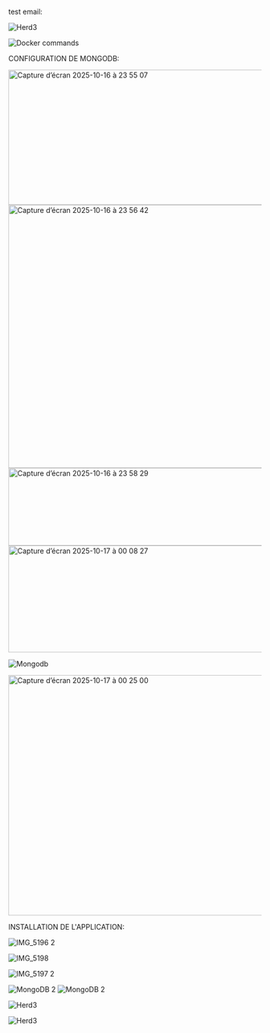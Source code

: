 test email:


![Herd3](https://github.com/user-attachments/assets/d9b4bdb2-c617-4a6c-b0a2-7434e6b69fa5)

![Docker commands](https://github.com/user-attachments/assets/dc06b54b-0ec2-44e3-aeeb-73cfbb438fc9)




CONFIGURATION  DE MONGODB:

<img width="668" height="268" alt="Capture d’écran 2025-10-16 à 23 55 07" src="https://github.com/user-attachments/assets/8a63439f-2852-4d31-9abe-d9c91ea5465c" />




<img width="668" height="522" alt="Capture d’écran 2025-10-16 à 23 56 42" src="https://github.com/user-attachments/assets/76045911-28f7-4f4c-bc7d-24fff57b1d87" />




<img width="668" height="154" alt="Capture d’écran 2025-10-16 à 23 58 29" src="https://github.com/user-attachments/assets/1beaf684-99fe-49cc-a8f7-2874c4798be5" />

<img width="890" height="212" alt="Capture d’écran 2025-10-17 à 00 08 27" src="https://github.com/user-attachments/assets/7384507d-d7aa-4381-9253-b12ce073e58a" />


![Mongodb](https://github.com/user-attachments/assets/99cdab48-5f40-4d88-85ae-9785265ed3ef)


<img width="890" height="477" alt="Capture d’écran 2025-10-17 à 00 25 00" src="https://github.com/user-attachments/assets/89fb8928-5b99-4658-a435-b71aef838870" />



INSTALLATION DE L'APPLICATION:








![IMG_5196 2](https://github.com/user-attachments/assets/c72b8c33-cb68-4064-911c-0851f746bd49)

![IMG_5198](https://github.com/user-attachments/assets/481099ed-2746-4502-96c0-85265c66fcec)

![IMG_5197 2](https://github.com/user-attachments/assets/b48a5773-c5a8-4ffa-97ca-f00de32dcb02)




![MongoDB 2](https://github.com/user-attachments/assets/13fbce10-ec86-4a94-bde7-efcf4f949b77)
![MongoDB 2](https://github.com/user-attachments/assets/ef62fb92-564f-4aba-bc9e-03bac0750ecd)


![Herd3](https://github.com/user-attachments/assets/e321ec7d-6474-4486-8beb-751cfa6e8ec3)

![Herd3](https://github.com/user-attachments/assets/57811ef2-80b8-4ebf-b33a-54592f65788d)



